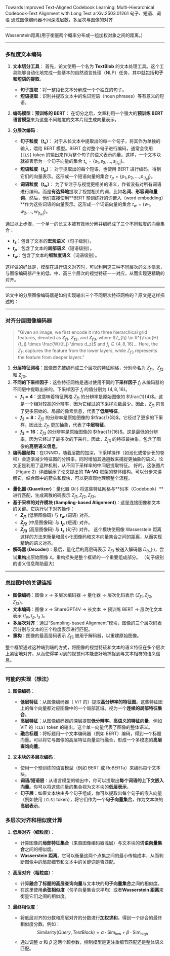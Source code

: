 Towards Improved Text-Aligned Codebook Learning:  Multi-Hierarchical Codebook-Text Alignment with Long Text
arXiv:2503.01261
句子、短语、词语 通过图像编码器不同深浅层数，多层次与图像的对齐


---
Wasserstein距离(用于衡量两个概率分布或一组加权对象之间的距离。)


---

### 多粒度文本编码

1.  **文本切分工具**：
    首先，论文使用一个名为 **TextBlob** 的文本处理工具。这个工具能够自动化地完成一些基本的自然语言处理（NLP）任务，其中就包括**句子和短语的提取**。
    * **句子提取**：将一整段长文本分解成一个个独立的句子。
    * **短语提取**：识别并提取文本中的名词短语（noun phrases）等有意义的短语。

2.  **编码模型：预训练的 BERT**：
    在切分之后，文章利用一个强大的**预训练 BERT 语言模型**来为这些不同粒度的文本片段生成向量表示。

3.  **分层次编码**：
    * **句子粒度（$t_s$）**：
        对于从长文本中提取出的每一个句子，将其作为单独的输入，喂给 BERT 模型。BERT 会对整个句子进行编码，通常会使用 `[CLS]` token 的输出来作为整个句子的语义表示向量。这样，一个文本块就被表示为一个句子向量的集合 $t_s = \{s_1, s_2, \dots, s_{|t_s|}\}$。
    * **短语粒度（$t_p$）**：
        对于提取出的每个短语，也使用 BERT 进行编码，得到它们的向量表示。这形成一个短语向量的集合 $t_p = \{p_1, p_2, \dots, p_{|t_p|}\}$。
    * **词语粒度（$t_w$）**：
        为了专注于与视觉更相关的语义，作者没有对所有词语进行编码。而是**有选择地**提取了视觉相关的词，比如**名词、形容词和量词**。然后，他们直接使用**BERT 预训练好的词嵌入（word embedding）**作为这些词语的向量表示。这形成一个词语向量的集合 $t_w = \{w_1, w_2, \dots, w_{|t_w|}\}$。

通过以上步骤，一个单一的长文本被有效地分解并编码成了三个不同粒度的向量集合：
* **$t_s$**：包含了文本的**宏观语义**（句子级别）。
* **$t_p$**：包含了文本的**局部语义**（短语级别）。
* **$t_w$**：包含了文本的**细粒度语义**（词语级别）。

这样做的好处是，模型在进行语义对齐时，可以利用这三种不同层次的文本信息，与图像编码器产生的低、中、高三个层次的视觉特征一一对应，从而实现更精确的对齐。

---
论文中的分层图像编码器是如何实现输出三个不同层次特征网格的？原文是这样描述的：

---

### 对齐分层图像编码器



> "Given an image, we first encode it into three hierarchical grid features, denoted as **$Z_{f1}$**, **$Z_{f2}$**, and **$Z_{f3}$**, where $Z_{fj} \in R^{\frac{H}{f_j} \times \frac{W}{f_j} \times d_z}$ and $f_j \in \{4, 8, 16\}$... Here, the $Z_{f1}$ captures the feature from the lower layers, while $Z_{f3}$ represents the feature from deeper layers."


1.  **分层特征网格**：图像首先被编码成三个层次的特征网格，分别命名为 $Z_{f1}$、$Z_{f2}$ 和 $Z_{f3}$。
2.  **不同的下采样因子**：这些特征网格是通过使用不同的**下采样因子** $f_j$ 从编码器的不同层中提取出来的。下采样因子 $f_j$ 的值分别为 $\{4, 8, 16\}$。
    * **$f_1 = 4$**：这意味着特征网格 $Z_{f1}$ 的分辨率是原始图像的 $\frac{1}{4}$。这是一个相对较高的分辨率，因为它经过的下采样次数最少。因此，$Z_{f1}$ 包含了更多原始的、局部的像素信息，代表了**低层特征**。
    * **$f_2 = 8$**：$Z_{f2}$ 的分辨率是原始图像的 $\frac{1}{8}$。它经过了更多的下采样，因此比 $Z_{f1}$ 更加抽象，代表了**中层特征**。
    * **$f_3 = 16$**：$Z_{f3}$ 的分辨率是原始图像的 $\frac{1}{16}$。这是最低的分辨率，因为它经过了最多次的下采样。因此，$Z_{f3}$ 的特征最抽象，包含了图像的**高层语义信息**。
3.  **编码器结构**：在CNN中，随着层数的加深，下采样操作（如池化或带步长的卷积）会逐渐减少特征图的分辨率，同时增加其通道数来捕捉更抽象的语义。论文正是利用了这种机制，从不同下采样率的中间层提取特征。
好的，这张图片（Figure 2）详细展示了论文提出的 **TA-VQ** 框架的整体结构。可以分步来讲解它，结合图中的箭头和模块，可以更直观地理解整个流程。



* **量化器 (Quantizer)**：量化器 $Q(·)$ 将这些特征网格与**码本（Codebook）**进行匹配，生成离散的码表示 $Z_{f1}, Z_{f2}, Z_{f3}$。
* **基于采样的对齐模块 (Sampling-based Alignment)**：这是连接图像和文本的关键。它执行以下对齐操作：
    * **$Z_{f1}$** (低层图像码) 与 **$t_w$** (词语) 对齐。
    * **$Z_{f2}$** (中层图像码) 与 **$t_p$** (短语) 对齐。
    * **$Z_{f3}$** (高层图像码) 与 **$t_s$** (句子) 对齐。
    这个模块使用像 Wasserstein 距离这样的方法来衡量和最小化图像码和文本向量集合之间的距离，从而实现精确的语义对齐。
* **解码器 (Decoder)**：最后，量化后的高层码表示 $Z_{f3}$ 被送入解码器 $D_{θ_d}(·)$，尝试**重构**出原始图像 $\tilde{x}$。重构损失是整个框架的一个重要组成部分。
（句子级别的语义信息帮助最大）
---

### 总结图中的关键连接

* **图像编码**：图像 $x$ → 多层次编码器 → 量化器 → 层次化码表示 ($Z_{f1}, Z_{f2}, Z_{f3}$)。
* **文本编码**：图像 $x$ → ShareGPT4V → 长文本 → 预训练 BERT → 层次化文本表示 ($t_w, t_p, t_s$ )。
* **多层次对齐**：通过“Sampling-based Alignment”模块，图像的三个层次码表示分别与文本的三个粒度表示进行匹配。
* **重构**：图像的最高层码表示 $Z_{f3}$ 被用于解码器，以重建原始图像。

整个框架通过这种端到端的方式，将图像的视觉特征和文本的语义特征在多个层次上紧密地对齐，从而使得学习到的视觉码本能更好地捕捉到与文本相符的语义信息。

---
### 可能的实现（想法）



1.  **图像编码**：
    * **低层特征**：从图像编码器（ ViT 的）提取**高分辨率的特征图**。这些特征图上的每个向量都对应图像中的一个局部区域。视为一个**连续的局部特征集合**。
    * **高层特征**：从图像编码器的深层提取**低分辨率、高语义的特征向量**，例如 ViT 的 `[CLS]` token 的输出。这个单一向量代表了图像的整体语义。
    * **融合标题**：将标题用一个文本编码器（例如 BERT）编码，得到一个标题向量。可以将它与图像的高层特征向量进行融合，形成一个多模态的**高层查询向量**。

2.  **文本块的多层次编码**：
    * 使用一个预训练的语言模型（例如 BERT 或 RoBERTa）来编码每个文本块。
    * **词语/短语层**：从语言模型的输出中，你可以提取出**每个词语的上下文嵌入向量**。你可以将这些向量的集合视为文本块的**低层表示**。
    * **句子层**：如果文本块由多个句子组成，你可以提取出每个句子的嵌入向量（例如使用 `[CLS]` token），将它们作为一个**句子向量集合**，作为文本块的**高层表示**。

### 多层次对齐和相似度计算


1.  **低层对齐（细粒度）**：
    * 计算图像的**局部特征集合**（来自图像编码器浅层）与文本块的**词语向量集合**之间的相似度。
    * **Wasserstein 距离**。它可以衡量这两个点集之间的最小传输成本，从而判断图像中的局部细节和文本中的关键词是否匹配。

2.  **高层对齐（粗粒度）**：
    * 计算**融合了标题的高层查询向量**与文本块的**句子向量集合**之间的相似度。
    * 在这里使用**余弦相似度**（句子向量集合求平均）或者**Wasserstein 距离**来衡量它们之间的相似度。

3.  **最终相似度**：
    * 将低层对齐的分数和高层对齐的分数进行**加权求和**，得到一个综合的最终相似度分数。例如：
        $$\text{Similarity}(Query, TextBlock) = \alpha \cdot \text{Sim}_{\text{low}} + \beta \cdot \text{Sim}_{\text{high}}$$
    * 通过调整 $\alpha$ 和 $\beta$ 这两个超参数，控制模型是更注重细节匹配还是整体语义匹配。



